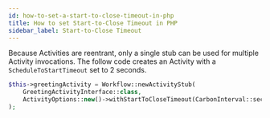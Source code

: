 ```yaml
---
id: how-to-set-a-start-to-close-timeout-in-php
title: How to set Start-to-Close Timeout in PHP
sidebar_label: Start-to-Close Timeout
---
```


Because Activities are reentrant, only a single stub can be used for multiple Activity invocations.
The follow code creates an Activity with a `ScheduleToStartTimeout` set to 2 seconds.

```php
$this->greetingActivity = Workflow::newActivityStub(
    GreetingActivityInterface::class,
    ActivityOptions::new()->withStartToCloseTimeout(CarbonInterval::seconds(2))
);
```
